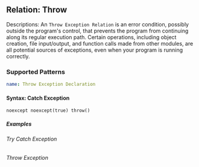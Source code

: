 ## Relation: Throw

Descriptions: An `Throw Exception Relation` is an error condition, possibly outside the program's control, that prevents the program from continuing along its regular execution path. Certain operations, including object creation, file input/output, and function calls made from other modules, are all potential sources of exceptions, even when your program is running correctly.

### Supported Patterns

```yaml
name: Throw Exception Declaration
```
#### Syntax: Catch Exception

```text
noexcept noexcept(true) throw()
```

##### Examples

###### Try Catch Exception


###### Throw Exception
